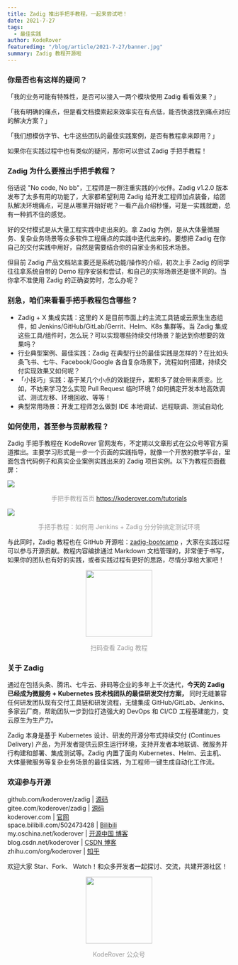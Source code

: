 ```yaml
---
title: Zadig 推出手把手教程，一起来尝试吧！
date: 2021-7-27
tags:
  - 最佳实践
author: KodeRover
featuredimg: "/blog/article/2021-7-27/banner.jpg"
summary: Zadig 教程开源啦
---
```


>

### 你是否也有这样的疑问？

「我的业务可能有特殊性，是否可以接入一两个模块使用 Zadig 看看效果？」

「我有明确的痛点，但是看文档摸索起来效率实在有点低，能否快速找到痛点对应的解决方案？」

「我们想模仿字节、七牛这些团队的最佳实践案例，是否有教程拿来即用？」

如果你在实践过程中也有类似的疑问，那你可以尝试 Zadig 手把手教程！

### Zadig 为什么要推出手把手教程？

俗话说 "No code, No bb"，工程师是一群注重实践的小伙伴。Zadig v1.2.0 版本发布了太多有用的功能了，大家都希望利用 Zadig 给开发工程师加点装备，给团队解决环境痛点，可是从哪里开始好呢？一看产品介绍秒懂，可是一实践就跪，总有一种抓不住的感觉。

好的交付模式是从大量工程实践中走出来的。拿 Zadig 为例，是从大体量微服务、复杂业务场景等众多软件工程痛点的实践中迭代出来的。要想把 Zadig 在你自己的交付实践中用好，自然是需要结合你的自家业务和技术场景。

但目前 Zadig 产品文档站主要还是系统功能/操作的介绍，初次上手 Zadig 的同学往往拿系统自带的 Demo 程序安装和尝试，和自己的实际场景还是很不同的。当你拿不准使用 Zadig 的正确姿势时，怎么办呢？

### 别急，咱们来看看手把手教程包含哪些？

- Zadig + X 集成实践：这里的 X 是目前市面上的主流工具链或云原生生态组件，如 Jenkins/GitHub/GitLab/Gerrit、Helm、K8s 集群等。当 Zadig 集成这些工具/组件时，怎么玩？可以实现哪些持续交付场景？能达到你想要的效果吗？
- 行业典型案例、最佳实践：Zadig 在典型行业的最佳实践是怎样的？在比如头条飞书、七牛、Facebook/Google 各自复杂场景下，流程如何搭建，持续交付实现效果又如何呢？
- 「小技巧」实践：基于某几个小点的效能提升，累积多了就会带来质变。比如，不妨来学习怎么实现 Pull Request 临时环境？如何搞定开发本地高效调试、测试左移、环境回收、等等！
- 典型常用场景：开发工程师怎么做到 IDE 本地调试、远程联调、测试自动化

### 如何使用，甚至参与贡献教程？

Zadig 手把手教程在 KodeRover 官网发布，不定期以文章形式在公众号等官方渠道推出。主要学习形式是一步一个页面的实践指导，就像一个开放的教学平台，里面包含代码例子和真实企业案例实践出来的 Zadig 项目实例。以下为教程页面截屏：

<img style="display: block; margin: 0 auto;" src="/blog/article/2021-7-27/tutorial-1.jpg"/>
<p style="text-align:center;color: #999;font-size:14px">手把手教程首页 <a href="https://www.koderover.com/tutorials" target="_blank" rel="noopener noreferrer">https://koderover.com/tutorials</a></p>

<img style="display: block; margin: 0 auto;" src="/blog/article/2021-7-27/tutorial-2.jpg"/>
<p style="text-align:center;color: #999;font-size:14px">手把手教程：如何用 Jenkins + Zadig 分分钟搞定测试环境</p>

与此同时，Zadig 教程也在 GitHub 开源啦：[zadig-bootcamp](https://github.com/koderover/zadig-bootcamp) ，大家在实践过程可以参与开源贡献。教程内容编排通过 Markdown 文档管理的，非常便于书写，如果你的团队也有好的实践，或者实践过程有更好的思路，尽情分享给大家吧！

<img style="display: block; margin: 0 auto;height: 150px;width:150px;" src="/blog/article/2021-7-27/qrcode.jpg"/>
<p style="text-align:center;color: #999;font-size:14px">扫码查看 Zadig 教程</p>


### 关于 Zadig

通过在包括头条、腾讯、七牛云、非码等企业的多年上千次迭代，**今天的 Zadig 已经成为微服务 + Kubernetes 技术栈团队的最佳研发交付方案，** 同时无缝兼容任何研发团队现有交付工具链和研发流程，无缝集成 GitHub/GitLab、Jenkins、多家云厂商，帮助团队一步到位打造强大的 DevOps 和 CI/CD 工程基建能力，变云原生为生产力。

Zadig 本身是基于 Kubernetes 设计、研发的开源分布式持续交付 (Continues Delivery) 产品，为开发者提供云原生运行环境，支持开发者本地联调、微服务并行构建和部署、集成测试等。Zadig 内置了面向 Kubernetes、Helm、云主机、大体量微服务等复杂业务场景的最佳实践，为工程师一键生成自动化工作流。

### 欢迎参与开源

github.com/koderover/zadig | [源码](https://github.com/koderover/zadig)  
gitee.com/koderover/zadig | [源码](https://gitee.com/koderover/zadig)  
koderover.com | [官网](https://koderover.com)  
space.bilibili.com/502473428 | [Bilibili](https://space.bilibili.com/502473428)  
my.oschina.net/koderover | [开源中国 博客](https://my.oschina.net/koderover)  
blog.csdn.net/koderover | [CSDN 博客](https://blog.csdn.net/koderover)  
zhihu.com/org/koderover | [知乎](https://zhihu.com/org/koderover)   

欢迎大家 Star、Fork、 Watch！和众多开发者一起探讨、交流，共建开源社区！

<img style="display: block; margin: 0 auto;height: 150px;width:150px;" src="/blog/article/qrcode-for-gh.jpg"/>
<p style="text-align:center;color: #999;font-size:14px">KodeRover 公众号</p>
